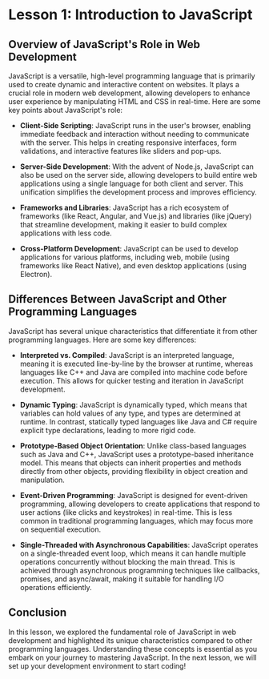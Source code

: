 # Lesson 1: Introduction to JavaScript

## Overview of JavaScript's Role in Web Development

JavaScript is a versatile, high-level programming language that is primarily used to create dynamic and interactive content on websites. It plays a crucial role in modern web development, allowing developers to enhance user experience by manipulating HTML and CSS in real-time. Here are some key points about JavaScript's role:

- **Client-Side Scripting**: JavaScript runs in the user's browser, enabling immediate feedback and interaction without needing to communicate with the server. This helps in creating responsive interfaces, form validations, and interactive features like sliders and pop-ups.

- **Server-Side Development**: With the advent of Node.js, JavaScript can also be used on the server side, allowing developers to build entire web applications using a single language for both client and server. This unification simplifies the development process and improves efficiency.

- **Frameworks and Libraries**: JavaScript has a rich ecosystem of frameworks (like React, Angular, and Vue.js) and libraries (like jQuery) that streamline development, making it easier to build complex applications with less code.

- **Cross-Platform Development**: JavaScript can be used to develop applications for various platforms, including web, mobile (using frameworks like React Native), and even desktop applications (using Electron).

## Differences Between JavaScript and Other Programming Languages

JavaScript has several unique characteristics that differentiate it from other programming languages. Here are some key differences:

- **Interpreted vs. Compiled**: JavaScript is an interpreted language, meaning it is executed line-by-line by the browser at runtime, whereas languages like C++ and Java are compiled into machine code before execution. This allows for quicker testing and iteration in JavaScript development.

- **Dynamic Typing**: JavaScript is dynamically typed, which means that variables can hold values of any type, and types are determined at runtime. In contrast, statically typed languages like Java and C# require explicit type declarations, leading to more rigid code.

- **Prototype-Based Object Orientation**: Unlike class-based languages such as Java and C++, JavaScript uses a prototype-based inheritance model. This means that objects can inherit properties and methods directly from other objects, providing flexibility in object creation and manipulation.

- **Event-Driven Programming**: JavaScript is designed for event-driven programming, allowing developers to create applications that respond to user actions (like clicks and keystrokes) in real-time. This is less common in traditional programming languages, which may focus more on sequential execution.

- **Single-Threaded with Asynchronous Capabilities**: JavaScript operates on a single-threaded event loop, which means it can handle multiple operations concurrently without blocking the main thread. This is achieved through asynchronous programming techniques like callbacks, promises, and async/await, making it suitable for handling I/O operations efficiently.

## Conclusion

In this lesson, we explored the fundamental role of JavaScript in web development and highlighted its unique characteristics compared to other programming languages. Understanding these concepts is essential as you embark on your journey to mastering JavaScript. In the next lesson, we will set up your development environment to start coding!